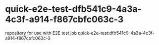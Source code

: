 # quick-e2e-test-dfb541c9-4a3a-4c3f-a914-f867cbfc063c-3
repository for use with E2E test job quick-e2e-test:dfb541c9-4a3a-4c3f-a914-f867cbfc063c-3
